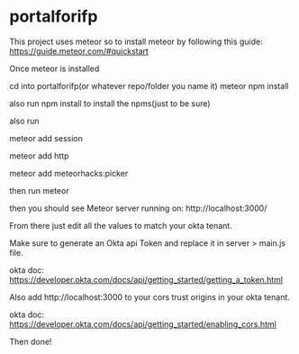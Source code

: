 
# portalforifp

This project uses meteor so to install meteor by following this guide:
https://guide.meteor.com/#quickstart

Once meteor is installed

cd into portalforifp(or whatever repo/folder you name it)
meteor npm install

also run npm install to install the npms(just to be sure)

also run 

meteor add session

meteor add http

meteor add meteorhacks:picker

then run 
meteor


then you should see Meteor server running on: http://localhost:3000/



From there just edit all the values to match your okta tenant.  

Make sure to generate an Okta api Token and replace it in server > main.js file.

okta doc: https://developer.okta.com/docs/api/getting_started/getting_a_token.html

Also add http://localhost:3000 to your cors trust origins in your okta tenant.

okta doc: https://developer.okta.com/docs/api/getting_started/enabling_cors.html

Then done!
